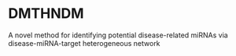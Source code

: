 # DMTHNDM
A novel method for identifying potential disease-related miRNAs via disease-miRNA-target heterogeneous network
